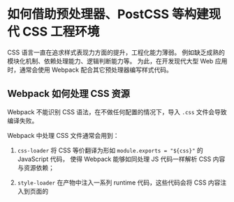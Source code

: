 # 如何借助预处理器、PostCSS 等构建现代 CSS 工程环境

CSS 语言一直在追求样式表现力方面的提升，工程化能力薄弱。
例如缺乏成熟的模块化机制、依赖处理能力、逻辑判断能力等。
为此，在开发现代大型 Web 应用时，通常会使用 Webpack 配合其它预处理器编写样式代码。

## Webpack 如何处理 CSS 资源

Webpack 不能识别 CSS 语法，在不做任何配置的情况下，导入 `.css` 文件会导致编译失败。

Webpack 中处理 CSS 文件通常会用到：

1. `css-loader`
   将 CSS 等价翻译为形如 `module.exports = "${css}"` 的 JavaScript 代码，
   使得 Webpack 能够如同处理 JS 代码一样解析 CSS 内容与资源依赖；

2. `style-loader`
   在产物中注入一系列 runtime 代码，这些代码会将 CSS 内容注入到页面的 <style> 标签，使得样式生效；

3. `mini-css-extract-plugin`
   该插件会将 CSS 代码抽离到单独的 `.css` 文件，并将文件通过 <link> 标签方式插入到页面中。